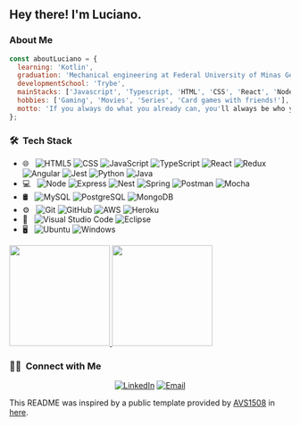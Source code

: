 <h2> Hey there! I'm Luciano.</h2>

<h3> About Me </h3>

```javascript
const aboutLuciano = {
  learning: 'Kotlin',
  graduation: 'Mechanical engineering at Federal University of Minas Gerais',
  developmentSchool: 'Trybe',
  mainStacks: ['Javascript', 'Typescript, 'HTML', 'CSS', 'React', 'Node', 'Python', 'Java'],
  hobbies: ['Gaming', 'Movies', 'Series', 'Card games with friends!'],
  motto: 'If you always do what you already can, you'll always be who you already are.',
};
```

<h3> 🛠 &nbsp;Tech Stack</h3>

- 🌐 &nbsp;
  ![HTML5](https://img.shields.io/badge/-HTML5-333333?style=flat&logo=HTML5)
  ![CSS](https://img.shields.io/badge/-CSS-333333?style=flat&logo=CSS3&logoColor=1572B6)
  ![JavaScript](https://img.shields.io/badge/-JavaScript-333333?style=flat&logo=javascript)
  ![TypeScript](https://img.shields.io/badge/-TypeScript-333333?style=flat&logo=typescript)
  ![React](https://img.shields.io/badge/-React-333333?style=flat&logo=react)
  ![Redux](https://img.shields.io/badge/-Redux-333333?style=flat&logo=redux)
  ![Angular](https://img.shields.io/badge/-Angular-333333?style=flat&logo=angular)
  ![Jest](https://img.shields.io/badge/-Jest-333333?style=flat&logo=jest)
  ![Python](https://img.shields.io/badge/-Python-333333?style=flat&logo=python)
  ![Java](https://img.shields.io/badge/-Java-333333?style=flat&logo=java)
- 💻 &nbsp;
  ![Node](https://img.shields.io/badge/-Node-333333?style=flat&logo=node.js)
  ![Express](https://img.shields.io/badge/-Express-333333?style=flat&logo=express)
  ![Nest](https://img.shields.io/badge/-Nest-333333?style=flat&logo=nest)
  ![Spring](https://img.shields.io/badge/-Spring-333333?style=flat&logo=spring)
  ![Postman](https://img.shields.io/badge/-Postman-333333?style=flat&logo=postman)
  ![Mocha](https://img.shields.io/badge/-Mocha-333333?style=flat&logo=mocha)
- 🛢 &nbsp;
  ![MySQL](https://img.shields.io/badge/-MySQL-333333?style=flat&logo=mysql)
  ![PostgreSQL](https://img.shields.io/badge/-PostgreSQL-333333?style=flat&logo=postgresql)
  ![MongoDB](https://img.shields.io/badge/-MongoDB-333333?style=flat&logo=mongodb)
- ⚙️ &nbsp;
  ![Git](https://img.shields.io/badge/-Git-333333?style=flat&logo=git)
  ![GitHub](https://img.shields.io/badge/-GitHub-333333?style=flat&logo=github)
  ![AWS](https://img.shields.io/badge/AWS-333333?style=style=flat&logo=amazon-aws)
  ![Heroku](https://img.shields.io/badge/-Heroku-333333?style=flat&logo=heroku)
- 🔧 &nbsp;
  ![Visual Studio Code](https://img.shields.io/badge/-Visual%20Studio%20Code-333333?style=flat&logo=visual-studio-code&logoColor=007ACC)
  ![Eclipse](https://img.shields.io/badge/-Eclipse-333333?style=flat&logo=eclipse)
- 🖥 &nbsp;
  ![Ubuntu](https://img.shields.io/badge/-Ubuntu-333333?style=flat&logo=ubuntu)
  ![Windows](https://img.shields.io/badge/-Windows-333333?style=flat&logo=windows)

<a href="https://github.com/LucianoAAP">
  <img height="180em" src="https://github-readme-stats.vercel.app/api?username=LucianoAAP&theme=react&show_icons=true" />
  <img height="180em" src="https://github-readme-stats.vercel.app/api/top-langs/?username=LucianoAAP&theme=buefy&layout=compact" />
</a>

<br/>

<h3> 🤝🏻 &nbsp;Connect with Me </h3>

<p align="center">
<a href="https://www.linkedin.com/in/lucianoaap/"><img alt="LinkedIn" src="https://img.shields.io/badge/LinkedIn-Luciano%20Almeida-blue?style=flat-square&logo=linkedin"></a>
<a href="mailto:lucianoalmeidaap@gmail.com"><img alt="Email" src="https://img.shields.io/badge/Email-lucianoalmeidaap@gmail.com-blue?style=flat-square&logo=gmail"></a>
</p>

This README was inspired by a public template provided by [AVS1508](https://github.com/AVS1508) in [here](https://github.com/kautukkundan/Awesome-Profile-README-templates).

<!--
**LucianoAAP/LucianoAAP** is a ✨ _special_ ✨ repository because its `README.md` (this file) appears on your GitHub profile.

Here are some ideas to get you started:

- 🔭 I’m currently working on ...
- 🌱 I’m currently learning ...
- 👯 I’m looking to collaborate on ...
- 🤔 I’m looking for help with ...
- 💬 Ask me about ...
- 📫 How to reach me: ...
- 😄 Pronouns: ...
- ⚡ Fun fact: ...
-->

